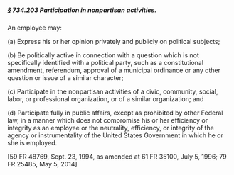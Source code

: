 ##### § 734.203 Participation in nonpartisan activities. #####

An employee may:

(a) Express his or her opinion privately and publicly on political subjects;

(b) Be politically active in connection with a question which is not specifically identified with a political party, such as a constitutional amendment, referendum, approval of a municipal ordinance or any other question or issue of a similar character;

(c) Participate in the nonpartisan activities of a civic, community, social, labor, or professional organization, or of a similar organization; and

(d) Participate fully in public affairs, except as prohibited by other Federal law, in a manner which does not compromise his or her efficiency or integrity as an employee or the neutrality, efficiency, or integrity of the agency or instrumentality of the United States Government in which he or she is employed.

[59 FR 48769, Sept. 23, 1994, as amended at 61 FR 35100, July 5, 1996; 79 FR 25485, May 5, 2014]